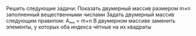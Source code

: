 Решить следующие задачи:
Показать двумерный массив размером m×n заполненный вещественными числами
Задать двумерный массив следующим правилом: Aₘₙ = m+n
В двумерном массиве заменить элементы, у которых оба индекса чётные на их квадраты